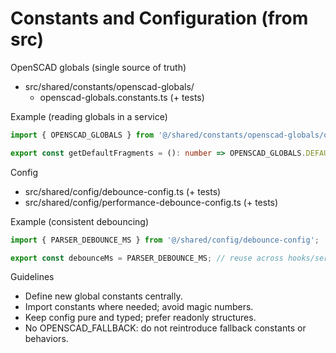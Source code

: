 # Constants and Configuration (from src)

OpenSCAD globals (single source of truth)
- src/shared/constants/openscad-globals/
  - openscad-globals.constants.ts (+ tests)

Example (reading globals in a service)
```ts
import { OPENSCAD_GLOBALS } from '@/shared/constants/openscad-globals/openscad-globals.constants';

export const getDefaultFragments = (): number => OPENSCAD_GLOBALS.DEFAULT_FN;
```

Config
- src/shared/config/debounce-config.ts (+ tests)
- src/shared/config/performance-debounce-config.ts (+ tests)

Example (consistent debouncing)
```ts
import { PARSER_DEBOUNCE_MS } from '@/shared/config/debounce-config';

export const debounceMs = PARSER_DEBOUNCE_MS; // reuse across hooks/services
```

Guidelines
- Define new global constants centrally.
- Import constants where needed; avoid magic numbers.
- Keep config pure and typed; prefer readonly structures.
- No OPENSCAD_FALLBACK: do not reintroduce fallback constants or behaviors.
